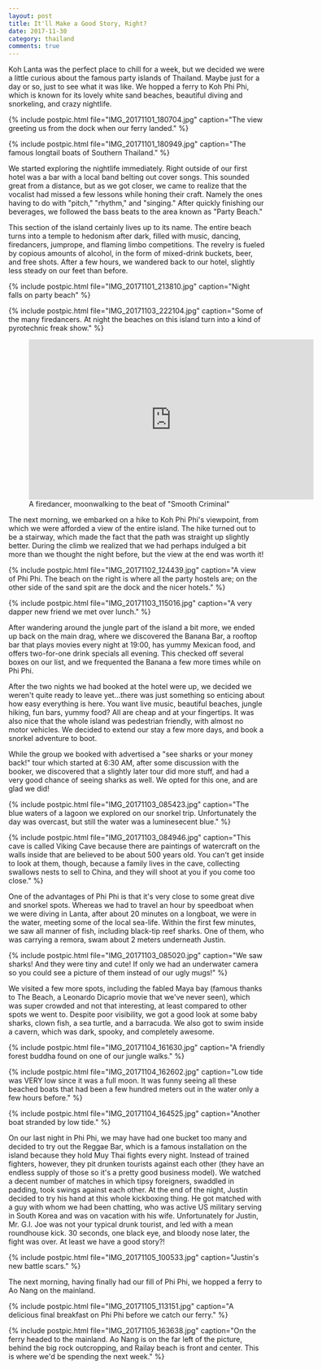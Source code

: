 ```yaml
---
layout: post
title: It'll Make a Good Story, Right?
date: 2017-11-30
category: thailand
comments: true
---
```


Koh Lanta was the perfect place to chill for a week, but we decided we were a little curious about the famous party islands of Thailand.  Maybe just for a day or so, just to see what it was like.  We hopped a ferry to Koh Phi Phi, which is known for its lovely white sand beaches, beautiful diving and snorkeling, and crazy nightlife.

{% include postpic.html file="IMG_20171101_180704.jpg" caption="The view greeting us from the dock when our ferry landed." %}

{% include postpic.html file="IMG_20171101_180949.jpg" caption="The famous longtail boats of Southern Thailand." %}

We started exploring the nightlife immediately. Right outside of our first hotel was a bar with a local band belting out cover songs. This sounded great from a distance, but as we got closer, we came to realize that the vocalist had missed a few lessons while honing their craft.  Namely the ones having to do with "pitch," "rhythm," and "singing." After quickly finishing our beverages, we followed the bass beats to the area known as "Party Beach."

This section of the island certainly lives up to its name. The entire beach turns into a temple to hedonism after dark, filled with music, dancing, firedancers, jumprope, and flaming limbo competitions. The revelry is fueled by copious amounts of alcohol, in the form of mixed-drink buckets, beer, and free shots. After a few hours, we wandered back to our hotel, slightly less steady on our feet than before.

{% include postpic.html file="IMG_20171101_213810.jpg" caption="Night falls on party beach" %}

{% include postpic.html file="IMG_20171103_222104.jpg" caption="Some of the many firedancers.  At night the beaches on this island turn into a kind of pyrotechnic freak show." %}

<figure><iframe width="560" height="315" src="https://www.youtube.com/embed/vTNsKxZjCuQ" frameborder="0" gesture="media" allow="encrypted-media" allowfullscreen></iframe><figcaption>A firedancer, moonwalking to the beat of "Smooth Criminal"</figcaption></figure>

The next morning, we embarked on a hike to Koh Phi Phi's viewpoint, from which we were afforded a view of the entire island. The hike turned out to be a stairway, which made the fact that the path was straight up slightly better. During the climb we realized that we had perhaps indulged a bit more than we thought the night before, but the view at the end was worth it!

{% include postpic.html file="IMG_20171102_124439.jpg" caption="A view of Phi Phi.  The beach on the right is where all the party hostels are; on the other side of the sand spit are the dock and the nicer hotels." %}

{% include postpic.html file="IMG_20171103_115016.jpg" caption="A very dapper new friend we met over lunch." %}

After wandering around the jungle part of the island a bit more, we ended up back on the main drag, where we discovered the Banana Bar, a rooftop bar that plays movies every night at 19:00, has yummy Mexican food, and offers two-for-one drink specials all evening. This checked off several boxes on our list, and we frequented the Banana a few more times while on Phi Phi.

After the two nights we had booked at the hotel were up, we decided we weren't quite ready to leave yet...there was just something so enticing about how easy everything is here.  You want live music, beautiful beaches, jungle hiking, fun bars, yummy food?  All are cheap and at your fingertips.  It was also nice that the whole island was pedestrian friendly, with almost no motor vehicles. We decided to extend our stay a few more days, and book a snorkel adventure to boot.
 
While the group we booked with advertised a "see sharks or your money back!" tour which started at 6:30 AM, after some discussion with the booker, we discovered that a slightly later tour did more stuff, and had a very good chance of seeing sharks as well. We opted for this one, and are glad we did!

{% include postpic.html file="IMG_20171103_085423.jpg" caption="The blue waters of a lagoon we explored on our snorkel trip.  Unfortunately the day was overcast, but still the water was a luminesecent blue." %}

{% include postpic.html file="IMG_20171103_084946.jpg" caption="This cave is called Viking Cave because there are paintings of watercraft on the walls inside that are believed to be about 500 years old.  You can't get inside to look at them, though, because a family lives in the cave, collecting swallows nests to sell to China, and they will shoot at you if you come too close." %}

One of the advantages of Phi Phi is that it's very close to some great dive and snorkel spots. Whereas we had to travel an hour by speedboat when we were diving in Lanta, after about 20 minutes on a longboat, we were in the water, meeting some of the local sea-life. Within the first few minutes, we saw all manner of fish, including black-tip reef sharks. One of them, who was carrying a remora, swam about 2 meters underneath Justin.

{% include postpic.html file="IMG_20171103_085020.jpg" caption="We saw sharks!  And they were tiny and cute!  If only we had an underwater camera so you could see a picture of them instead of our ugly mugs!" %}

We visited a few more spots, including the fabled Maya bay (famous thanks to The Beach, a Leonardo Dicaprio movie that we've never seen), which was super crowded and not that interesting, at least compared to other spots we went to. Despite poor visibility, we got a good look at some baby sharks, clown fish, a sea turtle, and a barracuda. We also got to swim inside a cavern, which was dark, spooky, and completely awesome.

{% include postpic.html file="IMG_20171104_161630.jpg" caption="A friendly forest buddha found on one of our jungle walks." %}

{% include postpic.html file="IMG_20171104_162602.jpg" caption="Low tide was VERY low since it was a full moon.  It was funny seeing all these beached boats that had been a few hundred meters out in the water only a few hours before." %}

{% include postpic.html file="IMG_20171104_164525.jpg" caption="Another boat stranded by low tide." %}

On our last night in Phi Phi, we may have had one bucket too many and decided to try out the Reggae Bar, which is a famous installation on the island because they hold Muy Thai fights every night.  Instead of trained fighters, however, they pit drunken tourists against each other (they have an endless supply of those so it's a pretty good business model).  We watched a decent number of matches in which tipsy foreigners, swaddled in padding, took swings against each other.  At the end of the night, Justin decided to try his hand at this whole kickboxing thing.  He got matched with a guy with whom we had been chatting, who was active US military serving in South Korea and was on vacation with his wife.  Unfortunately for Justin, Mr. G.I. Joe was not your typical drunk tourist, and led with a mean roundhouse kick.  30 seconds, one black eye, and bloody nose later, the fight was over.  At least we have a good story?!

{% include postpic.html file="IMG_20171105_100533.jpg" caption="Justin's new battle scars." %}

The next morning, having finally had our fill of Phi Phi, we hopped a ferry to Ao Nang on the mainland.

{% include postpic.html file="IMG_20171105_113151.jpg" caption="A delicious final breakfast on Phi Phi before we catch our ferry." %}

{% include postpic.html file="IMG_20171105_163638.jpg" caption="On the ferry headed to the mainland.  Ao Nang is on the far left of the picture, behind the big rock outcropping, and Railay beach is front and center.  This is where we'd be spending the next week." %}


